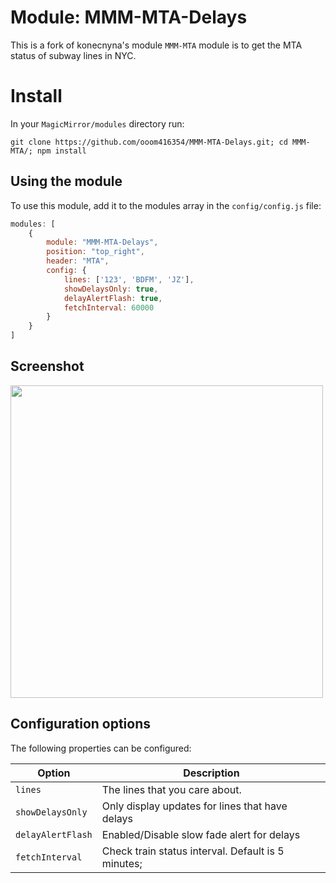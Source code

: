 # Module: MMM-MTA-Delays
This is a fork of konecnyna's module `MMM-MTA` module is to get the MTA status of subway lines in NYC.

# Install

In your `MagicMirror/modules` directory run:

```git clone https://github.com/ooom416354/MMM-MTA-Delays.git; cd MMM-MTA/; npm install```

## Using the module

To use this module, add it to the modules array in the `config/config.js` file:

````javascript
modules: [
	{
		module: "MMM-MTA-Delays",
		position: "top_right",
		header: "MTA",
		config: {
			lines: ['123', 'BDFM', 'JZ'],
			showDelaysOnly: true,
			delayAlertFlash: true,
			fetchInterval: 60000
		}
	}
]
````

## Screenshot

<img src="https://raw.githubusercontent.com/konecnyna/MMM-MTA/master/screenshot.png" width=500 />

## Configuration options

The following properties can be configured:

| Option | Description
| ------ | -----------
| `lines` | The lines that you care about.
| `showDelaysOnly` | Only display updates for lines that have delays
| `delayAlertFlash` | Enabled/Disable slow fade alert for delays
| `fetchInterval` | Check train status interval. Default is 5 minutes;

